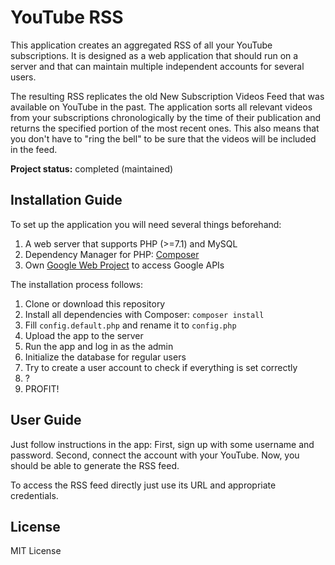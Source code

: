 YouTube RSS
========
This application creates an aggregated RSS of all your YouTube subscriptions. It is designed as a web application that should run on a server and that can maintain multiple independent accounts for several users.

The resulting RSS replicates the old New Subscription Videos Feed that was available on YouTube in the past. The application sorts all relevant videos from your subscriptions chronologically by the time of their publication and returns the specified portion of the most recent ones. This also means that you don't have to "ring the bell" to be sure that the videos will be included in the feed.

**Project status:** completed (maintained)


## Installation Guide

To set up the application you will need several things beforehand:
1. A web server that supports PHP (>=7.1) and MySQL
2. Dependency Manager for PHP: [Composer](https://getcomposer.org/)
3. Own [Google Web Project](https://console.developers.google.com/) to access Google APIs

The installation process follows: 
1. Clone or download this repository
2. Install all dependencies with Composer: `composer install`
3. Fill `config.default.php` and rename it to `config.php`
4. Upload the app to the server
5. Run the app and log in as the admin
6. Initialize the database for regular users
7. Try to create a user account to check if everything is set correctly
8. ?
9. PROFIT!


## User Guide

Just follow instructions in the app: First, sign up with some username and password. Second, connect the account with your YouTube. Now, you should be able to generate the RSS feed.

To access the RSS feed directly just use its URL and appropriate credentials.


## License
MIT License
